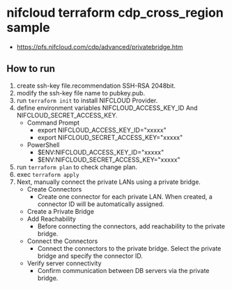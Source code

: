# nifcloud terraform cdp_cross_region sample
* https://pfs.nifcloud.com/cdp/advanced/privatebridge.htm
## How to run

1. create ssh-key file.recommendation SSH-RSA 2048bit.
2. modify the ssh-key file name to pubkey.pub.
3. run `terraform init` to install NIFCLOUD Provider.
4. define environment variables NIFCLOUD_ACCESS_KEY_ID And NIFCLOUD_SECRET_ACCESS_KEY. 
   * Command Prompt
     * export NIFCLOUD_ACCESS_KEY_ID="xxxxx"
     * export NIFCLOUD_SECRET_ACCESS_KEY="xxxxx"
   * PowerShell
     * $ENV:NIFCLOUD_ACCESS_KEY_ID="xxxxx"
     * $ENV:NIFCLOUD_SECRET_ACCESS_KEY="xxxxx"
5. run `terraform plan` to check change plan.
6. exec `terraform apply`
7. Next, manually connect the private LANs using a private bridge.
   * Create Connectors
     * Create one connector for each private LAN. When created, a connector ID will be automatically assigned.
   * Create a Private Bridge
   * Add Reachability
     * Before connecting the connectors, add reachability to the private bridge.
   * Connect the Connectors
     * Connect the connectors to the private bridge. Select the private bridge and specify the connector ID.
   * Verify server connectivity
     * Confirm communication between DB servers via the private bridge.

